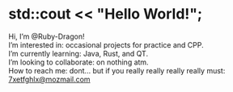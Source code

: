 # std::cout << "Hello World!";

Hi, I’m @Ruby-Dragon!\
I’m interested in: occasional projects for practice and CPP.\
I’m currently learning: Java, Rust, and QT.\
I’m looking to collaborate: on nothing atm.\
How to reach me: dont... but if you really really really really must: 7xetfghlx@mozmail.com
